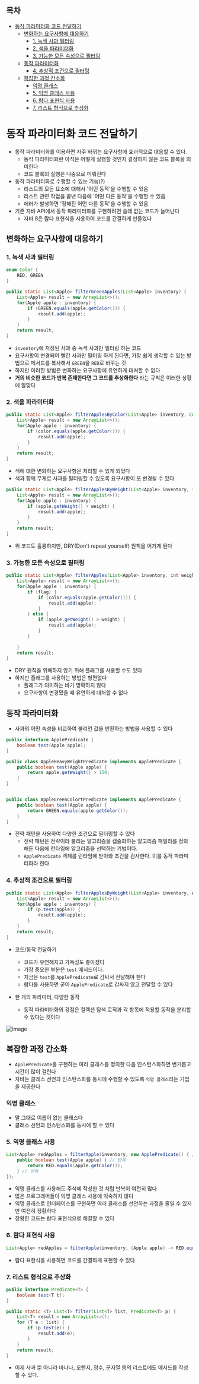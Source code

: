 ## 목차
- [동작 파라미터화 코드 전달하기](#동작-파라미터화-코드-전달하기)
  - [변화하는 요구사항에 대응하기](#변화하는-요구사항에-대응하기)
    - [1. 녹색 사과 필터링](#1-녹색-사과-필터링)
    - [2. 색을 파라미터화](#2-색을-파라미터화)
    - [3. 가능한 모든 속성으로 필터링](#3-가능한-모든-속성으로-필터링)
  - [동작 파라미터화](#동작-파라미터화)
    - [4. 추상적 조건으로 필터링](#4-추상적-조건으로-필터링)
  - [복잡한 과정 간소화](#복잡한-과정-간소화)
    - [익명 클래스](#익명-클래스)
    - [5. 익명 클래스 사용](#5-익명-클래스-사용)
    - [6. 람다 표현식 사용](#6-람다-표현식-사용)
    - [7. 리스트 형식으로 추상화](#7-리스트-형식으로-추상화)
# 동작 파라미터화 코드 전달하기
- 동작 파라미터화를 이용하면 자주 바뀌는 요구사항에 효과적으로 대응할 수 있다.
  - 동작 파라미터화란 아직은 어떻게 실행할 것인지 결정하지 않은 코드 블록을 의미한다
  - 코드 블록의 실행은 나중으로 미뤄진다
- 동작 파라미터화로 수행할 수 있는 기능(?)
  - 리스트의 모든 요소에 대해서 '어떤 동작'을 수행할 수 있음
  - 리스트 관련 작업을 끝낸 다음에 '어떤 다른 동작'을 수행할 수 있음
  - 에러가 발생하면 '정해진 어떤 다른 동작'을 수행할 수 있음
- 기존 자바 API에서 동작 파라미터화를 구현하려면 쓸데 없는 코드가 늘어난다
  - 자바 8은 람다 표현식을 사용하여 코드를 간결하게 만들었다

## 변화하는 요구사항에 대응하기
### 1. 녹색 사과 필터링
```java
enum Color {
    RED, GREEN
}

public static List<Apple> filterGreenApples(List<Apple> inventory) {
    List<Apple> result = new ArrayList<>();
    for(Apple apple : inventory) {
        if (GREEN.equals(apple.getColor())) {
            result.add(apple);
        }
    }
    return result;
}
```
- `inventory`에 저장된 사과 중 녹색 사과만 필터링 하는 코드
- 요구사항이 변경되어 빨간 사과만 필터링 하게 된다면, 가장 쉽게 생각할 수 있는 방법으로 메서드를 복사해서 `GREEN`을 `RED`로 바꾸는 것
- 하지만 이러한 방법은 변화하는 요구사항에 유연하게 대처할 수 없다
- **거의 비슷한 코드가 반복 존재한다면 그 코드를 추상화한다** 라는 규칙은 이러한 상황에 알맞다

### 2. 색을 파라미터화
```java
public static List<Apple> filterApplesByColor(List<Apple> inventory, Color color) {
    List<Apple> result = new ArrayList<>();
    for(Apple apple : inventory) {
        if (color.equals(apple.getColor())) {
            result.add(apple);
        }
    }
    return result;
}
```

- 색에 대한 변화하는 요구사항은 처리할 수 있게 되었다
- 색과 함께 무게로 사과를 필터링할 수 있도록 요구사항이 또 변경될 수 있다

```java
public static List<Apple> filterApplesByWeight(List<Apple> inventory, int weight) {
    List<Apple> result = new ArrayList<>();
    for(Apple apple : inventory) {
        if (apple.getWeight() > weight) {
            result.add(apple);
        }
    }
    return result;
}
```
- 위 코드도 훌륭하지만, DRY(Don't repeat yourself) 원칙을 어기게 된다

### 3. 가능한 모든 속성으로 필터링
```java
public static List<Apple> filterApples(List<Apple> inventory, int weight, Color color, boolean flag) {
    List<Apple> result = new ArrayList<>();
    for(Apple apple : inventory) {
        if (flag) {
            if (color.equals(apple.getColor())) {
                result.add(apple);
            }
        } else {
            if (apple.getWeight() > weight) {
                result.add(apple);
            }
        }
        
    }
    return result;
}
```
- DRY 원칙을 위배하지 않기 위해 플래그를 사용할 수도 있다
- 하지만 플래그를 사용하는 방법은 형편없다
  - 플래그가 의미하는 바가 명확하지 않다
  - 요구사항이 변경됐을 때 유연하게 대처할 수 없다

## 동작 파라미터화
- 사과의 어떤 속성을 비교하여 불리언 값을 반환하는 방법을 사용할 수 있다

```java
public interface ApplePredicate {
    boolean test(Apple apple);
}

public class AppleHeavyWeightPredicate implements ApplePredicate {
    public boolean test(Apple apple) {
        return apple.getWeight() > 150;
    }
}


public class AppleGreenColortPredicate implements ApplePredicate {
    public boolean test(Apple apple) {
        return GREEN.equals(apple.getColor());
    }
}
```

- 전략 패턴을 사용하여 다양한 조건으로 필터링할 수 있다
  - 전략 패턴은 전략이라 불리는 알고리즘을 캡슐화하는 알고리즘 패밀리를 정의해둔 다음에 런타임에 알고리즘을 선택하는 기법이다.
  - `ApplePredicate` 객체를 런타임에 받아와 조건을 검사한다. 이를 동작 파라미터화라 한다

### 4. 추상적 조건으로 필터링
```java
public static List<Apple> filterApplesByWeight(List<Apple> inventory, ApplePredicate p) {
    List<Apple> result = new ArrayList<>();
    for(Apple apple : inventory) {
        if (p.test(apple)) {
            result.add(apple);
        }
    }
    return result;
}
```

- 코드/동작 전달하기
  - 코드가 유연해지고 가독성도 좋아졌다
  - 가장 중요한 부분은 `test` 메서드이다.
  - 지금은 `test`를 `ApplePredicate`로 감싸서 전달해야 한다
  - 람다를 사용하면 굳이 `ApplePredicate`로 감싸지 않고 전달할 수 있다

- 한 개의 파라미터, 다양한 동작
  - 동작 파라미터화의 강점은 컬렉션 탐색 로직과 각 항목에 적용할 동작을 분리할 수 있다는 것이다

![image](https://user-images.githubusercontent.com/60502370/165721870-bdeee4cd-46f7-4f04-9cb2-254582ed9682.png)

## 복잡한 과정 간소화
- `ApplePredicate`를 구현하는 여러 클래스를 정의한 다음 인스턴스화하면 번거롭고 시간이 많이 걸린다
- 자바는 클래스 선언과 인스턴스화를 동시에 수행할 수 있도록 `익명 클래스`라는 기법을 제공한다

### 익명 클래스
- 말 그대로 이름이 없는 클래스다
- 클래스 선언과 인스턴스화를 동시에 할 수 있다

### 5. 익명 클래스 사용
```java
List<Apple> redApples = filterApple(inventory, new ApplePredicate() { // 반복
    public boolean test(Apple apple) { // 반복
        return RED.equals(apple.getColor());
    } // 반복
});
```

- 익명 클래스를 사용해도 주석에 작성한 것 처럼 반복이 여전히 많다
- 많은 프로그래머들이 익명 클래스 사용에 익숙하지 않다
- 익명 클래스로 인터페이스를 구현하면 여러 클래스를 선언하는 과정을 줄일 수 있지만 여전히 장황하다
- 장황한 코드는 람다 표현식으로 해결할 수 있다

### 6. 람다 표현식 사용
```java
List<Apple> redApples = filterApple(inventory, (Apple apple) -> RED.equals(apple.getColor()));
```
- 람다 표현식을 사용하면 코드를 간결하게 표현할 수 있다

### 7. 리스트 형식으로 추상화
```java
public interface Predicate<T> {
    boolean test(T t);
}

public static <T> List<T> filter(List<T> list, Predicate<T> p) {
    List<T> result = new ArrayList<>();
    for (T e : list) {
        if (p.test(e)) {
            result.add(e);
        }
    }
    return result;
}
```

- 이제 사과 뿐 아니라 바나나, 오렌지, 정수, 문자열 등의 리스트에도 메서드를 작성할 수 있다.